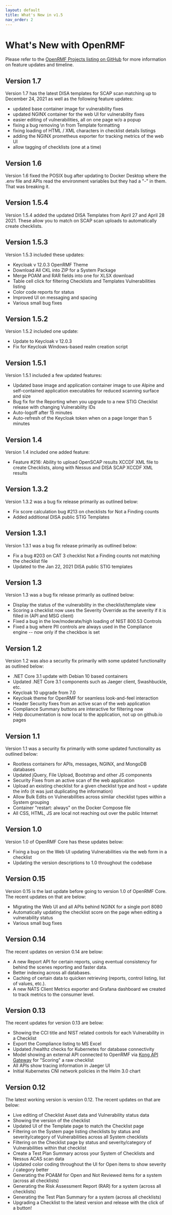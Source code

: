 ```yaml
---
layout: default
title: What's New in v1.5
nav_order: 2
---
```


# What's New with OpenRMF

Please refer to the <a href="https://github.com/Cingulara?tab=projects" target="_blank">OpenRMF Projects listing on GitHub</a> for more information on feature updates and timeline.

## Version 1.7
Version 1.7 has the latest DISA templates for SCAP scan matching up to December 24, 2021 as well as the following feature updates:
* updated base container image for vulnerability fixes
* updated NGINX container for the web UI for vulnerability fixes
* easier editing of vulnerabilities, all on one page w/o a popup
* fixing a bug removing \n from Template formatting
* fixing loading of HTML / XML characters in checklist details listings
* adding the NGINX prometheus exporter for tracking metrics of the web UI
* allow tagging of checklists (one at a time)

## Version 1.6
Version 1.6 fixed the POSIX bug after updating to Docker Desktop where the .env file and APIs read the environment variables but they had a "-" in them. That was breaking it. 

## Version 1.5.4
Version 1.5.4 added the updated DISA Templates from April 27 and April 28 2021. These allow you to match on SCAP scan uploads to automatically create checklists.

## Version 1.5.3
Version 1.5.3 included these updates:
* Keycloak v 12.0.3 OpenRMF Theme
* Download All CKL into ZIP for a System Package
* Merge POAM and RAR fields into one for XLSX download
* Table cell click for filtering Checklists and Templates Vulnerabilities listing
* Color code reports for status
* Improved UI on messaging and spacing
* Various small bug fixes

## Version 1.5.2
Version 1.5.2 included one update:
* Update to Keycloak v 12.0.3
* Fix for Keycloak Windows-based realm creation script

## Version 1.5.1
Version 1.5.1 included a few updated features:
* Updated base image and application container image to use Alpine and self-contained application executables for reduced scanning surface and size
* Bug fix for the Reporting when you upgrade to a new STIG Checklist release with changing Vulnerability IDs
* Auto-logoff after 15 minutes
* Auto-refresh of the Keycloak token when on a page longer than 5 minutes

## Version 1.4
Version 1.4 included one added feature:
* Feature #216: Ability to upload OpenSCAP results XCCDF XML file to create Checklists, along with Nessus and DISA SCAP XCCDF XML results

## Version 1.3.2
Version 1.3.2 was a bug fix release primarily as outlined below:
* Fix score calculation bug #213 on checklists for Not a Finding counts
* Added additional DISA public STIG Templates

## Version 1.3.1
Version 1.3.1 was a bug fix release primarily as outlined below:
* Fix a bug #203 on CAT 3 checklist Not a Finding counts not matching the checklist file
* Updated to the Jan 22, 2021 DISA public STIG templates

## Version 1.3
Version 1.3 was a bug fix release primarily as outlined below:
* Display the status of the vulnerability in the checklist/template view
* Scoring a checklist now uses the Severity Override as the severity if it is filled in (API and MSG client)
* Fixed a bug in the low/moderate/high loading of NIST 800.53 Controls
* Fixed a bug where PII controls are always used in the Compliance engine -- now only if the checkbox is set

## Version 1.2
Version 1.2 was also a security fix primarily with some updated functionality as outlined below:
* .NET Core 3.1 update with Debian 10 based containers
* Updated .NET Core 3.1 components such as Jaeger client, Swashbuckle, etc.
* Keycloak 10 upgrade from 7.0
* Keycloak theme for OpenRMF for seamless look-and-feel interaction
* Header Security fixes from an active scan of the web application 
* Compliance Summary buttons are interactive for filtering now
* Help documentation is now local to the application, not up on github.io pages

## Version 1.1
Version 1.1 was a security fix primarily with some updated functionality as outlined below:
* Rootless containers for APIs, messages, NGINX, and MongoDB databases
* Updated jQuery, File Upload, Bootstrap and other JS components
* Security Fixes from an active scan of the web application 
* Upload an existing checklist for a given checklist type and host = update the info (it was just duplicating the information)
* Allow Bulk Edits on Vulnerabilities across similar checklist types within a System grouping
* Container "restart: always" on the Docker Compose file
* All CSS, HTML, JS are local not reaching out over the public Internet

## Version 1.0

Version 1.0 of OpenRMF Core has these updates below:
* Fixing a bug on the Web UI updating Vulnerabilities via the web form in a checklist
* Updating the version descriptions to 1.0 throughout the codebase

## Version 0.15

Version 0.15 is the last update before going to version 1.0 of OpenRMF Core. The recent updates on that are below:
* Migrating the Web UI and all APIs behind NGINX for a single port 8080
* Automatically updating the checklist score on the page when editing a vulnerability status
* Various small bug fixes

## Version 0.14

The recent updates on version 0.14 are below:
* A new Report API for certain reports, using eventual consistency for behind the scenes reporting and faster data.
* Better indexing across all databases.
* Caching of certain data to quicken retrieving (reports, control listing, list of values, etc.).
* A new NATS Client Metrics exporter and Grafana dashboard we created to track metrics to the consumer level.

## Version 0.13

The recent updates for version 0.13 are below:
* Showing the CCI title and NIST related controls for each Vulnerability in a Checklist
* Export the Compliance listing to MS Excel
* Updated /healthz checks for Kubernetes for database connectivity
* Model showing an external API connected to OpenRMF via [Kong API Gateway](https://github.com/Cingulara/openrmf-ext-api-score) for "Scoring" a raw checklist 
* All APIs show tracing information in Jaeger UI
* Initial Kubernetes CNI network policies in the Helm 3.0 chart

## Version 0.12

The latest working version is version 0.12. The recent updates on that are below:
* Live editing of Checklist Asset data and Vulnerability status data
* Showing the version of the checklist
* Updated UI of the Template page to match the Checklist page
* Filtering on the System page listing checklists by status and severity/category of Vulnerabilities across all System checklists
* Filtering on the Checklist page by status and severity/category of Vulnerabilities within that checklist
* Create a Test Plan Summary across your System of Checklists and Nessus ACAS scan data
* Updated color coding throughout the UI for Open items to show severity / category better
* Generating the POA&M for Open and Not Reviewed items for a system (across all checklists)
* Generating the Risk Assessment Report (RAR) for a system (across all checklists)
* Generating the Test Plan Summary for a system (across all checklists)
* Upgrading a Checklist to the latest version and release with the click of a button!
